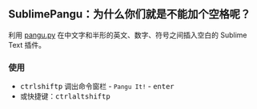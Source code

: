 ## SublimePangu：为什么你们就是不能加个空格呢？

利用 [pangu.py][pangu.py] 在中文字和半形的英文、数字、符号之间插入空白的 Sublime Text 插件。

### 使用

- <kbd>ctrl</kbd><kbd>shift</kbd><kbd>p</kbd> 调出命令窗栏 - `Pangu It!` - <kbd>enter</kbd>
- 或快捷键：<kbd>ctrl</kbd><kbd>alt</kbd><kbd>shift</kbd><kbd>p</kbd>

[pangu.py]: https://github.com/vinta/pangu.py

